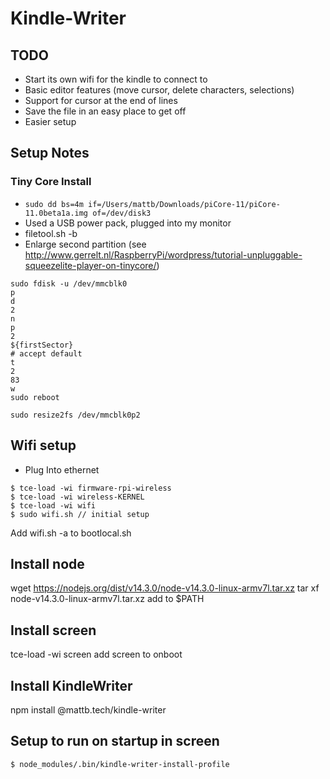 # Kindle-Writer

## TODO

- Start its own wifi for the kindle to connect to
- Basic editor features (move cursor, delete characters, selections)
- Support for cursor at the end of lines
- Save the file in an easy place to get off
- Easier setup

## Setup Notes

### Tiny Core Install

- `sudo dd bs=4m if=/Users/mattb/Downloads/piCore-11/piCore-11.0beta1a.img of=/dev/disk3`
- Used a USB power pack, plugged into my monitor
- filetool.sh -b
- Enlarge second partition (see http://www.gerrelt.nl/RaspberryPi/wordpress/tutorial-unpluggable-squeezelite-player-on-tinycore/)

```
sudo fdisk -u /dev/mmcblk0
p
d
2
n
p
2
${firstSector}
# accept default
t
2
83
w
sudo reboot
```

```
sudo resize2fs /dev/mmcblk0p2
```

## Wifi setup

- Plug Into ethernet

```
$ tce-load -wi firmware-rpi-wireless
$ tce-load -wi wireless-KERNEL
$ tce-load -wi wifi
$ sudo wifi.sh // initial setup
```

Add wifi.sh -a to bootlocal.sh

## Install node

wget https://nodejs.org/dist/v14.3.0/node-v14.3.0-linux-armv7l.tar.xz
tar xf node-v14.3.0-linux-armv7l.tar.xz
add to \$PATH

## Install screen

tce-load -wi screen
add screen to onboot

## Install KindleWriter

npm install @mattb.tech/kindle-writer

## Setup to run on startup in screen

```
$ node_modules/.bin/kindle-writer-install-profile
```
